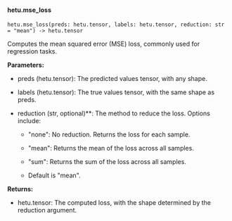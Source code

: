 #### hetu.mse_loss

```
hetu.mse_loss(preds: hetu.tensor, labels: hetu.tensor, reduction: str = "mean") -> hetu.tensor
```

Computes the mean squared error (MSE) loss, commonly used for regression tasks.

**Parameters:**

* preds (hetu.tensor): The predicted values tensor, with any shape.

* labels (hetu.tensor): The true values tensor, with the same shape as preds.

* reduction (str, optional)**: The method to reduce the loss. Options include:

  * "none": No reduction. Returns the loss for each sample.

  * "mean": Returns the mean of the loss across all samples.

  * "sum": Returns the sum of the loss across all samples. 

  * Default is "mean".

**Returns:**

* hetu.tensor: The computed loss, with the shape determined by the reduction argument.

